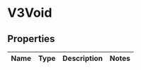 # V3Void

## Properties
Name | Type | Description | Notes
------------ | ------------- | ------------- | -------------
